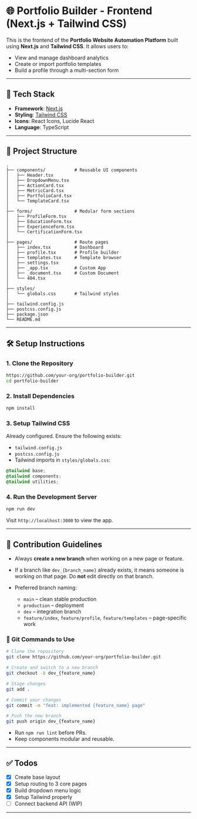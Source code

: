 # 🌐 Portfolio Builder - Frontend (Next.js + Tailwind CSS)

This is the frontend of the **Portfolio Website Automation Platform** built using **Next.js** and **Tailwind CSS**. It allows users to:

* View and manage dashboard analytics
* Create or import portfolio templates
* Build a profile through a multi-section form

---

## 🚀 Tech Stack

* **Framework**: [Next.js](https://nextjs.org/)
* **Styling**: [Tailwind CSS](https://tailwindcss.com/)
* **Icons**: React Icons, Lucide React
* **Language**: TypeScript

---

## 📁 Project Structure

```
.
├── components/           # Reusable UI components
│   ├── Header.tsx
│   ├── DropdownMenu.tsx
│   ├── ActionCard.tsx
│   ├── MetricCard.tsx
│   ├── PortfolioCard.tsx
│   └── TemplateCard.tsx
│
├── forms/                # Modular form sections
│   ├── ProfileForm.tsx
│   ├── EducationForm.tsx
│   ├── ExperienceForm.tsx
│   └── CertificationForm.tsx
│
├── pages/                # Route pages
│   ├── index.tsx         # Dashboard
│   ├── profile.tsx       # Profile builder
│   ├── templates.tsx     # Template browser
│   ├── settings.tsx
│   ├── _app.tsx          # Custom App
│   ├── _document.tsx     # Custom Document
│   └── 404.tsx
│
├── styles/
│   └── globals.css       # Tailwind styles
│
├── tailwind.config.js
├── postcss.config.js
├── package.json
└── README.md
```

---

## 🛠️ Setup Instructions

### 1. Clone the Repository

```bash
https://github.com/your-org/portfolio-builder.git
cd portfolio-builder
```

### 2. Install Dependencies

```bash
npm install
```

### 3. Setup Tailwind CSS

Already configured. Ensure the following exists:

* `tailwind.config.js`
* `postcss.config.js`
* Tailwind imports in `styles/globals.css`:

```css
@tailwind base;
@tailwind components;
@tailwind utilities;
```

### 4. Run the Development Server

```bash
npm run dev
```

Visit `http://localhost:3000` to view the app.

---

## 🌟 Contribution Guidelines

* Always **create a new branch** when working on a new page or feature.
* If a branch like `dev_{branch_name}` already exists, it means someone is working on that page. Do **not** edit directly on that branch.
* Preferred branch naming:

  * `main` – clean stable production
  * `production` – deployment
  * `dev` – integration branch
  * `feature/index`, `feature/profile`, `feature/templates` – page-specific work

### 📘 Git Commands to Use

```bash
# Clone the repository
git clone https://github.com/your-org/portfolio-builder.git

# Create and switch to a new branch
git checkout -b dev_{feature_name}

# Stage changes
git add .

# Commit your changes
git commit -m "feat: implemented {feature_name} page"

# Push the new branch
git push origin dev_{feature_name}
```

* Run `npm run lint` before PRs.
* Keep components modular and reusable.

---

## ✅ Todos

* [x] Create base layout
* [x] Setup routing to 3 core pages
* [x] Build dropdown menu logic
* [x] Setup Tailwind properly
* [ ] Connect backend API (WIP)

---
